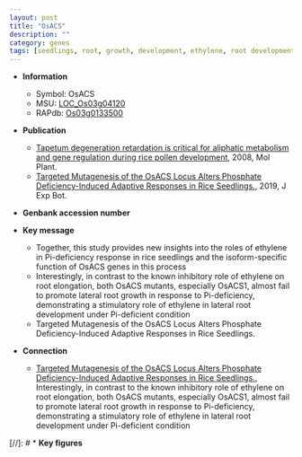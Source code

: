 ```yaml
---
layout: post
title: "OsACS"
description: ""
category: genes
tags: [seedlings, root, growth, development, ethylene, root development, root elongation, lateral root, phosphate]
---
```


* **Information**  
    + Symbol: OsACS  
    + MSU: [LOC_Os03g04120](http://rice.plantbiology.msu.edu/cgi-bin/ORF_infopage.cgi?orf=LOC_Os03g04120)  
    + RAPdb: [Os03g0133500](http://rapdb.dna.affrc.go.jp/viewer/gbrowse_details/irgsp1?name=Os03g0133500)  

* **Publication**  
    + [Tapetum degeneration retardation is critical for aliphatic metabolism and gene regulation during rice pollen development](http://www.ncbi.nlm.nih.gov/pubmed?term=Tapetum+degeneration+retardation+is+critical+for+aliphatic+metabolism+and+gene+regulation+during+rice+pollen+development%5BTitle%5D), 2008, Mol Plant.
    + [Targeted Mutagenesis of the OsACS Locus Alters Phosphate Deficiency-Induced Adaptive Responses in Rice Seedlings.](http://www.ncbi.nlm.nih.gov/pubmed?term=Targeted+Mutagenesis+of+the+OsACS+Locus+Alters+Phosphate+Deficiency-Induced+Adaptive+Responses+in+Rice+Seedlings.%5BTitle%5D), 2019, J Exp Bot.

* **Genbank accession number**  

* **Key message**  
    + Together, this study provides new insights into the roles of ethylene in Pi-deficiency response in rice seedlings and the isoform-specific function of OsACS genes in this process
    + Interestingly, in contrast to the known inhibitory role of ethylene on root elongation, both OsACS mutants, especially OsACS1, almost fail to promote lateral root growth in response to Pi-deficiency, demonstrating a stimulatory role of ethylene in lateral root development under Pi-deficient condition
    + Targeted Mutagenesis of the OsACS Locus Alters Phosphate Deficiency-Induced Adaptive Responses in Rice Seedlings.

* **Connection**  
    + [Targeted Mutagenesis of the OsACS Locus Alters Phosphate Deficiency-Induced Adaptive Responses in Rice Seedlings.](http://www.ncbi.nlm.nih.gov/pubmed?term=Targeted+Mutagenesis+of+the+OsACS+Locus+Alters+Phosphate+Deficiency-Induced+Adaptive+Responses+in+Rice+Seedlings.%5BTitle%5D),  Interestingly, in contrast to the known inhibitory role of ethylene on root elongation, both OsACS mutants, especially OsACS1, almost fail to promote lateral root growth in response to Pi-deficiency, demonstrating a stimulatory role of ethylene in lateral root development under Pi-deficient condition

[//]: # * **Key figures**  


